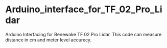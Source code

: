 # Arduino_interface_for_TF_02_Pro_Lidar
Arduino Interfacing for Benewake TF 02 Pro Lidar.
This code can measure distance in cm and meter level accurecy.
